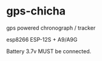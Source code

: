 # gps-chicha
gps powered chronograph / tracker

esp8266  ESP-12S + A9/A9G

Battery 3.7v MUST be connected.
